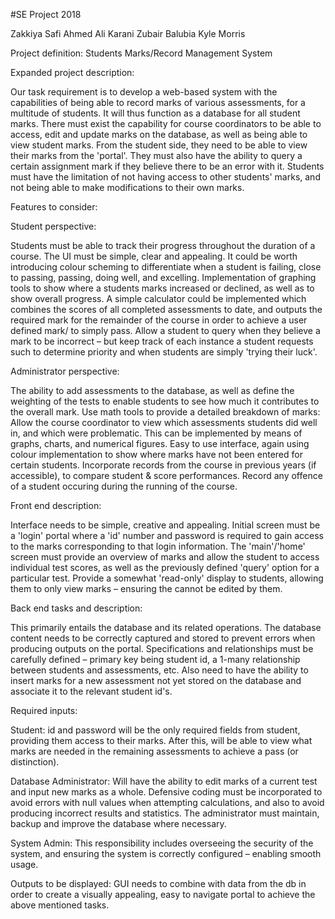 #SE Project 2018

Zakkiya Safi
Ahmed Ali Karani
Zubair Balubia
Kyle Morris

Project definition: Students Marks/Record Management System

Expanded project description:

Our task requirement is to develop a web-based system with the capabilities of being able to record marks of various assessments, for a multitude of students. It will thus function as a database for all student marks. There must exist the capability for course coordinators to be able to access, edit and update marks on the database, as well as being able to view student marks. From the student side, they need to be able to view their marks from the 'portal'. They must also have the ability to query a certain assignment mark if they believe there to be an error with it. Students must have the limitation of not having access to other students' marks, and not being able to make modifications to their own marks. 


Features to consider:

Student perspective:
 
Students must be able to track their progress throughout the duration of a course.
 The UI must be simple, clear and appealing. It could be worth introducing colour scheming to differentiate when a student is failing, close to passing, passing, doing well, and excelling.
Implementation of graphing tools to show where a students marks increased or declined, as well as to show overall progress.
A simple calculator could be implemented which combines the scores of all completed assessments to date, and outputs the required mark for the remainder of the course in order to achieve a user defined mark/ to simply pass.
Allow a student to query when they believe a mark to be incorrect – but keep track of each instance a student requests such to determine priority and when students are simply 'trying their luck'.

Administrator perspective:

The ability to add assessments to the database, as well as define the weighting of the tests to enable students to see how much it contributes to the overall mark.
Use math tools to provide a detailed breakdown of marks: Allow the course coordinator to view which assessments students did well in, and which were problematic. This can be implemented by means of graphs, charts, and numerical figures.
Easy to use interface, again using colour implementation to show where marks have not been entered for certain students.
Incorporate records from the course in previous years (if accessible), to compare student & score performances.
Record any offence of a student occuring during the running of the course.



Front end description:

Interface needs to be simple, creative and appealing.
Initial screen must be a 'login' portal where a 'id' number and password is required to gain access to the marks corresponding to that login information.
The 'main'/'home' screen must provide an overview of marks and allow the student to access individual test scores, as well as the previously defined 'query' option for a particular test.
Provide a somewhat 'read-only' display to students, allowing them to only view marks – ensuring the cannot be edited by them.


Back end tasks and description:

This primarily entails the database and its related operations. The database content needs to be correctly captured and stored to prevent errors when producing outputs on the portal. Specifications and relationships must be carefully defined – primary key being student id, a 1-many relationship between students and assessments, etc. Also need to have the ability to insert marks for a new assessment not yet stored on the database and associate it to the relevant student id's.

Required inputs:

Student:
id and password will be the only required fields from student, providing them access to their marks. After this, will be able to view what marks are needed in the remaining assessments to achieve a pass (or distinction).

Database Administrator:
Will have the ability to edit marks of a current test and input new marks as a whole. Defensive coding must be incorporated to avoid errors with null values when attempting calculations, and also to avoid producing incorrect results and statistics. The administrator must maintain, backup and improve the database where necessary.

System Admin:
This responsibility includes overseeing the security of the system, and ensuring the system is correctly configured – enabling smooth usage.

Outputs to be displayed:
GUI needs to combine with data from the db in order to create a visually appealing, easy to navigate portal to achieve the above mentioned tasks.


